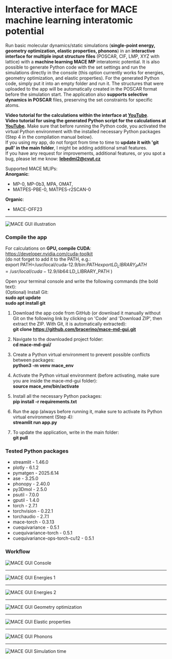 # Interactive interface for MACE machine learning interatomic potential

Run basic molecular dynamics/static simulations (**single-point energy, geometry optimization, elastic properties, phonons**) in an **interactive interface for multiple input structure files** (POSCAR, CIF, LMP, XYZ with lattice) with a **machine learning MACE MP** interatomic potential. It is also possible to generate Python code with the set settings and run the simulations directly in the console (this option currently works for energies, geometry optimization, and elastic properties). For the generated Python code, simply put it into an empty folder and run it. The structures that were uploaded to the app will be automatically created in the POSCAR format before the simulation start. 
The application also **supports selective dynamics in POSCAR** files, preserving the set constraints for specific atoms.

**Video tutorial for the calculations within the interface at [YouTube](https://youtu.be/xh98fQqKXaI?si=m0Hysd9dvZis0any)**.   
**Video tutorial for using the generated Python script for the calculations at [YouTube](https://youtu.be/w6hmvzC2J-8?si=9BYWJuUg7pohL1sw).** Make sure that before running the Python code, you activated the virtual Python environment with the installed necessary Python packages (Step 4 in the compilation manual below).   
If you using my app, do not forgot from time to time to **update it with 'git pull' in the main folder**, I might be adding additional small features.   
If you have any request for improvements, additional features, or you spot a bug, please let me know: **lebedmi2@cvut.cz**  

Supported MACE MLIPs:  
**Anorganic**:  
- MP-0, MP-0b3, MPA, OMAT,  
- MATPES-PBE-0, MATPES-r2SCAN-0  

**Organic**:
- MACE-OFF23  
---
![MACE GUI illustration](images/Mace-1.png)

### **Compile the app**  

For calculations on **GPU, compile CUDA**:  
https://developer.nvidia.com/cuda-toolkit  
(do not forget to add it to the PATH, e.g.:  
export PATH=/usr/local/cuda-12.9/bin:$PATH  
export LD_LIBRARY_PATH=/usr/local/cuda-12.9/lib64:$LD_LIBRARY_PATH  )  

Open your terminal console and write the following commands (the bold text):  
(Optional) Install Git:  
      **sudo apt update**  
      **sudo apt install git**    
      
1) Download the app code from GitHub (or download it manually without Git on the following link by clicking on 'Code' and 'Download ZIP', then extract the ZIP. With Git, it is automatically extracted):  
      **git clone https://github.com/bracerino/mace-md-gui.git**

2) Navigate to the downloaded project folder:  
      **cd mace-md-gui/**

3) Create a Python virtual environment to prevent possible conflicts between packages:  
      **python3 -m venv mace_env**

4) Activate the Python virtual environment (before activating, make sure you are inside the mace-md-gui folder):  
      **source mace_env/bin/activate**
   
5) Install all the necessary Python packages:  
      **pip install -r requirements.txt**

6) Run the app (always before running it, make sure to activate its Python virtual environment (Step 4):  
      **streamlit run app.py**
7) To update the application, write in the main folder:  
      **git pull**
 
### **Tested Python packages**  
- streamlit - 1.46.0  
- plotly - 6.1.2  
- pymatgen - 2025.6.14  
- ase - 3.25.0  
- phonopy - 2.40.0  
- py3Dmol - 2.5.0  
- psutil - 7.0.0  
- gputil - 1.4.0  
- torch - 2.7.1  
- torchvision - 0.22.1    
- torchaudio - 2.7.1
- mace-torch - 0.3.13    
- cuequivariance - 0.5.1  
- cuequivariance-torch - 0.5.1  
- cuequivariance-ops-torch-cu12 - 0.5.1  

### **Workflow**

![MACE GUI Console](images/Mace-2.png)

---

![MACE GUI Energies 1](images/Mace-3.png)

---

![MACE GUI Energies 2](images/Mace-4.png)

---

![MACE GUI Geometry optimization](images/Mace-5.png)

---

![MACE GUI Elastic properties](images/Mace-6.png)

---

![MACE GUI Phonons](images/Mace-7.png)

---

![MACE GUI Simulation time](images/Mace-8.png)
